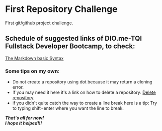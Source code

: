 # First Repository Challenge

First git/github project challenge.

## Schedule of suggested links of DIO.me-TQI Fullstack Developer Bootcamp, to check:

[The Markdown basic Syntax](https://www.markdownguide.org/basic-syntax/)




### Some tips on my own:
 
 - Do not create a repository using dot because it may return a cloning error.
 - If you may need it here it's a link on how to delete a repository: [Delete repository](https://docs.github.com/pt/enterprise-cloud@latest/repositories/creating-and-managing-repositories/deleting-a-repository)
 - if you didn't quite catch the way to create a line break here is a tip: Try to typing shift+enter where you want the line to break.
 
 
 
 
 
 
 
 
 ***_That's all for now!  
I hope it helped!!!_***
